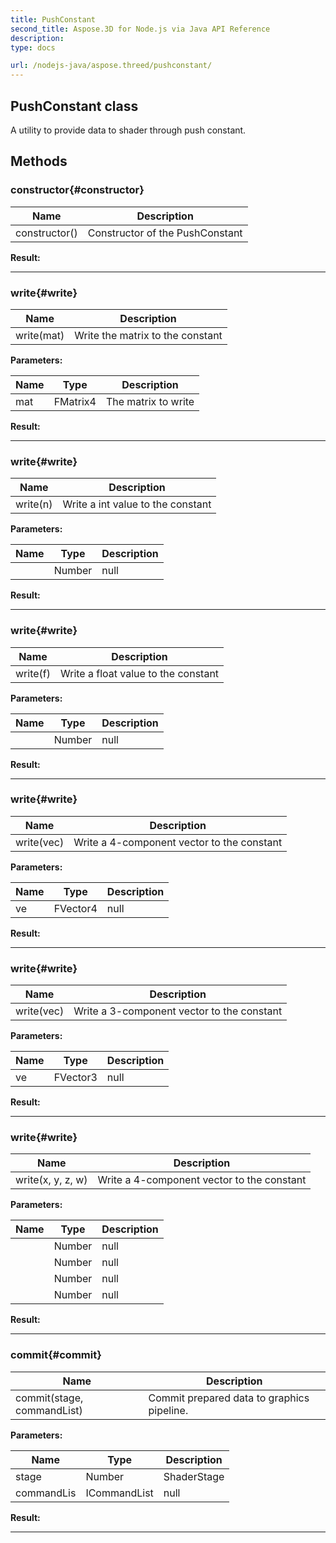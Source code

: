 ```yaml
---
title: PushConstant 
second_title: Aspose.3D for Node.js via Java API Reference
description: 
type: docs

url: /nodejs-java/aspose.threed/pushconstant/
---
```

## PushConstant class

  A utility to provide data to shader through push constant.


## Methods

### constructor{#constructor}

| Name | Description |
| --- | --- |
| constructor() | Constructor of the PushConstant | 

 **Result:**



---


### write{#write}

| Name | Description |
| --- | --- |
| write(mat) | Write the matrix to the constant | 

 **Parameters:**

| Name | Type | Description |
| --- | --- | --- |
| mat | FMatrix4 | The matrix to write |

 **Result:**



---


### write{#write}

| Name | Description |
| --- | --- |
| write(n) | Write a int value to the constant | 

 **Parameters:**

| Name | Type | Description |
| --- | --- | --- |
|   | Number | null |

 **Result:**



---


### write{#write}

| Name | Description |
| --- | --- |
| write(f) | Write a float value to the constant | 

 **Parameters:**

| Name | Type | Description |
| --- | --- | --- |
|   | Number | null |

 **Result:**



---


### write{#write}

| Name | Description |
| --- | --- |
| write(vec) | Write a 4-component vector to the constant | 

 **Parameters:**

| Name | Type | Description |
| --- | --- | --- |
|  ve | FVector4 | null |

 **Result:**



---


### write{#write}

| Name | Description |
| --- | --- |
| write(vec) | Write a 3-component vector to the constant | 

 **Parameters:**

| Name | Type | Description |
| --- | --- | --- |
|  ve | FVector3 | null |

 **Result:**



---


### write{#write}

| Name | Description |
| --- | --- |
| write(x, y, z, w) | Write a 4-component vector to the constant | 

 **Parameters:**

| Name | Type | Description |
| --- | --- | --- |
|   | Number | null |
|   | Number | null |
|   | Number | null |
|   | Number | null |

 **Result:**



---


### commit{#commit}

| Name | Description |
| --- | --- |
| commit(stage, commandList) | Commit prepared data to graphics pipeline. | 

 **Parameters:**

| Name | Type | Description |
| --- | --- | --- |
| stage | Number | ShaderStage |
|  commandLis | ICommandList | null |

 **Result:**



---



